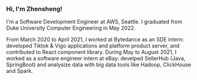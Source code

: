 ### Hi, I'm Zhensheng!

I'm a Software Development Engineer at AWS, Seattle. I graduated from Duke University Computer Engineering in May 2022.

From March 2020 to April 2021, I worked at Bytedance as an SDE intern: developed Tiktok & Vigo applications and platform product server, and contributed to React component library. During May to August 2021, I worked as a software engineer intern at eBay: develped SellerHub (Java, SpringBoot) and analysize data with big data tools like Hadoop, ClickHouse and Spark.
